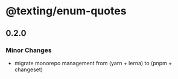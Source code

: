 # @texting/enum-quotes

## 0.2.0

### Minor Changes

- migrate monorepo management from (yarn + lerna) to (pnpm + changeset)
